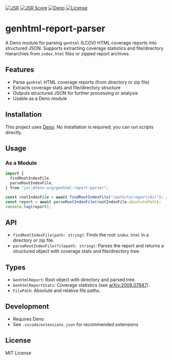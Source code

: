 [![JSR](https://jsr.io/badges/@fenv-org/genhtml-report-parser)](https://jsr.io/@fenv-org/genhtml-report-parser)
[![JSR Score](https://jsr.io/badges/@fenv-org/genhtml-report-parser/score)](https://jsr.io/@fenv-org/genhtml-report-parser)
[![Deno](https://img.shields.io/badge/deno-v2.2.10-brightgreen.svg)](https://deno.land/)
[![License](https://img.shields.io/badge/license-MIT-blue.svg)](https://opensource.org/licenses/MIT)

# genhtml-report-parser

A Deno module for parsing `genhtml` (LCOV) HTML coverage reports into structured
JSON. Supports extracting coverage statistics and file/directory hierarchies
from `index.html` files or zipped report archives.

## Features

- Parse `genhtml` HTML coverage reports (from directory or zip file)
- Extracts coverage stats and file/directory structure
- Outputs structured JSON for further processing or analysis
- Usable as a Deno module

## Installation

This project uses [Deno](https://deno.com/). No installation is required; you
can run scripts directly.

## Usage

### As a Module

```typescript
import {
  findRootIndexFile,
  parseRootIndexFile,
} from "jsr:@fenv-org/genhtml-report-parser";

const rootIndexFile = await findRootIndexFile("/path/to/report/dir"); // or "/path/to/report.zip";
const report = await parseRootIndexFile(rootIndexFile.absolutePath);
console.log(report);
```

## API

- `findRootIndexFile(path: string)`: Finds the root `index.html` in a directory
  or zip file.
- `parseRootIndexFile(filepath: string)`: Parses the report and returns a
  structured object with coverage stats and file/directory tree.

## Types

- `GenhtmlReport`: Root object with directory and parsed tree.
- `GenhtmlReportStats`: Coverage statistics (see
  [arXiv:2008.07947](https://arxiv.org/pdf/2008.07947)).
- `FilePath`: Absolute and relative file paths.

## Development

- Requires Deno
- See `.vscode/extensions.json` for recommended extensions

## License

MIT License
